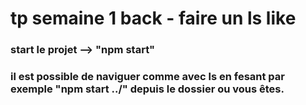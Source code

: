 # tp semaine 1 back - faire un ls like

### start le projet --> "npm start" 

### il est possible de naviguer comme avec ls en fesant par exemple "npm start ../" depuis le dossier ou vous êtes.

